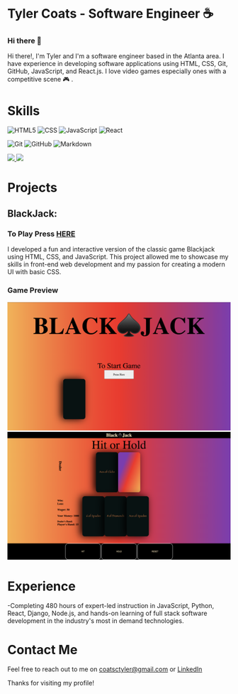 



# Tyler Coats - Software Engineer ☕️
### Hi there 👋

Hi there!, I'm Tyler and I'm a software engineer based in the Atlanta area. I have experience in developing software applications using HTML, CSS, Git, GitHub, JavaScript, and React.js. I love video games especially ones with a competitive scene 🎮 . 

# Skills

  ![HTML5](https://img.shields.io/badge/-HTML5-333333?style=flat&logo=HTML5)
  ![CSS](https://img.shields.io/badge/-CSS-333333?style=flat&logo=CSS3&logoColor=1572B6)
  ![JavaScript](https://img.shields.io/badge/-JavaScript-333333?style=flat&logo=javascript)
  ![React](https://img.shields.io/badge/-React-333333?style=flat&logo=react)

  ![Git](https://img.shields.io/badge/-Git-333333?style=flat&logo=git)
  ![GitHub](https://img.shields.io/badge/-GitHub-333333?style=flat&logo=github)
  ![Markdown](https://img.shields.io/badge/-Markdown-333333?style=flat&logo=markdown)


<a href="https://github.com/TylersCoffeeCode">
  <img height="180em" src="https://github-readme-stats.vercel.app/api?username=TylersCoffeeCode&theme=radical&show_icons=true" />
  <img height="180em" src="https://github-readme-stats.vercel.app/api/top-langs/?username=TylersCoffeeCode&theme=radical&layout=compact" />
</a>

# Projects

## BlackJack:
### To Play Press [HERE](https://blackjacktcc.surge.sh/)
I developed a fun and interactive version of the classic game Blackjack using HTML, CSS, and JavaScript. This project allowed me to showcase my skills in front-end web development and my passion for creating a modern UI with basic CSS.
### Game Preview

![gameIng](/gameImg.png)
![titlePage](titlePage.png)



# Experience
-Completing 480 hours of expert-led instruction in JavaScript, Python, React, Django, Node.js, and hands-on learning of full stack software development in the industry's most in demand technologies.


# Contact Me
Feel free to reach out to me on coatsctyler@gmail.com or [LinkedIn](https://www.linkedin.com/in/tylerccoats/)

Thanks for visiting my profile!
